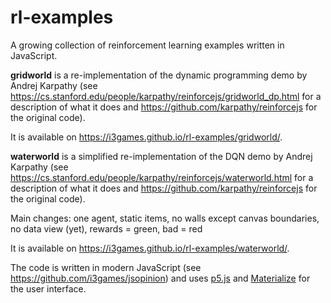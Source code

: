 # rl-examples

A growing collection of reinforcement learning examples written in JavaScript.

**gridworld** is a re-implementation of the dynamic programming demo by Andrej Karpathy (see https://cs.stanford.edu/people/karpathy/reinforcejs/gridworld_dp.html for a description of what it does and https://github.com/karpathy/reinforcejs for the original code).

It is available on https://i3games.github.io/rl-examples/gridworld/.

**waterworld** is a simplified re-implementation of the DQN demo by Andrej Karpathy (see https://cs.stanford.edu/people/karpathy/reinforcejs/waterworld.html for a description of what it does and https://github.com/karpathy/reinforcejs for the original code).

Main changes: one agent, static items, no walls except canvas boundaries, no data view (yet), rewards = green, bad = red

It is available on https://i3games.github.io/rl-examples/waterworld/.

The code is written in modern JavaScript (see https://github.com/i3games/jsopinion) and uses [p5.js](https://p5js.org/) and [Materialize](https://materializecss.com/) for the user interface.

